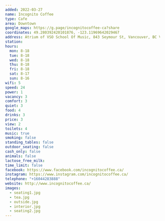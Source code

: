 ```yaml
---
added: 2022-03-27
name: Incognito Coffee
type: Cafe
area: Downtown
google_maps: https://g.page/incognitocoffee-ca?share
coordinates: 49.280392420101876, -123.11969642029467
address: Atrium of VSO School Of Music, 843 Seymour St, Vancouver, BC V6B 3L4
station: 
hours:
  mon: 8-18
  tue: 8-18
  wed: 8-18
  thu: 8-18
  fri: 8-18
  sat: 8-17
  sun: 8-16
wifi: 5
speed: 24
power: 1
vacancy: 3
comfort: 3
quiet: 3
food: 4
drinks: 3
price: 3
view: 2
toilets: 4
music: true
smoking: false
standing_tables: false
outdoor_seating: false
cash_only: false
animals: false
lactose_free_milk: 
time_limit: false
facebook: https://www.facebook.com/incognitocoffee.ca/
instagram: https://www.instagram.com/incognitocoffee.ca/
telephone: "+16044283888"
website: http://www.incognitocoffee.ca/
images:
  - seating1.jpg
  - tea.jpg
  - outside.jpg
  - interior.jpg
  - seating2.jpg
---
```

